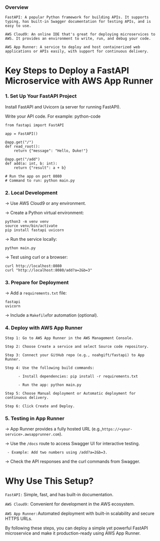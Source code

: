 ### Overview

    FastAPI: A popular Python framework for building APIs. It supports typing, has built-in Swagger documentation for testing APIs, and is easy to use.
    
    AWS Cloud9: An online IDE that's great for deploying microservices to AWS. It provides an environment to write, run, and debug your code.

    AWS App Runner: A service to deploy and host containerized web applications or APIs easily, with support for continuous delivery.

# Key Steps to Deploy a FastAPI Microservice with AWS App Runner

### 1. Set Up Your FastAPI Project

Install FastAPI and Uvicorn (a server for running FastAPI).

Write your API code. For example: python-code

```
from fastapi import FastAPI

app = FastAPI()

@app.get("/")
def read_root():
    return {"message": "Hello, Duke!"}

@app.get("/add")
def add(a: int, b: int):
    return {"result": a + b}

# Run the app on port 8080
# Command to run: python main.py

```

### 2. Local Development

-> Use AWS Cloud9 or any environment.

-> Create a Python virtual environment:

```
python3 -m venv venv
source venv/bin/activate
pip install fastapi uvicorn
```

-> Run the service locally:
```
python main.py
```
-> Test using curl or a browser:

```
curl http://localhost:8080
curl "http://localhost:8080/add?a=2&b=3"

```

### 3. Prepare for Deployment

-> Add a `requirements.txt` file:

````
fastapi
uvicorn
````

-> Include a ```Makefile```for automation (optional).

### 4. Deploy with AWS App Runner

    Step 1: Go to AWS App Runner in the AWS Management Console.

    Step 2: Choose Create a service and select Source code repository.

    Step 3: Connect your GitHub repo (e.g., noahgift/fastapi) to App Runner.

    Step 4: Use the following build commands:

          - Install dependencies: pip install -r requirements.txt

          - Run the app: python main.py
    
    Step 5: Choose Manual deployment or Automatic deployment for continuous delivery.

    Step 6: Click Create and Deploy.

### 5. Testing in App Runner


-> App Runner provides a fully hosted URL (e.g.,`https://<your-service>.awsapprunner.com`).

-> Use the `/docs` route to access Swagger UI for interactive testing.

     - Example: Add two numbers using /add?a=2&b=3.

-> Check the API responses and the curl commands from Swagger.

# Why Use This Setup?

`FastAPI:` Simple, fast, and has built-in documentation.

`AWS Cloud9:` Convenient for development in the AWS ecosystem.

`AWS App Runner:`Automated deployment with built-in scalability and secure HTTPS URLs.

By following these steps, you can deploy a simple yet powerful FastAPI microservice and make it production-ready using AWS App Runner.
